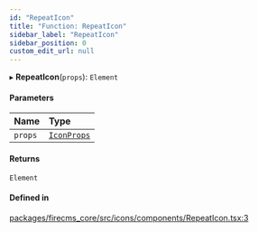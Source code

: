 ```yaml
---
id: "RepeatIcon"
title: "Function: RepeatIcon"
sidebar_label: "RepeatIcon"
sidebar_position: 0
custom_edit_url: null
---
```


▸ **RepeatIcon**(`props`): `Element`

#### Parameters

| Name | Type |
| :------ | :------ |
| `props` | [`IconProps`](../types/IconProps.md) |

#### Returns

`Element`

#### Defined in

[packages/firecms_core/src/icons/components/RepeatIcon.tsx:3](https://github.com/FireCMSco/firecms/blob/d45f3739/packages/firecms_core/src/icons/components/RepeatIcon.tsx#L3)
